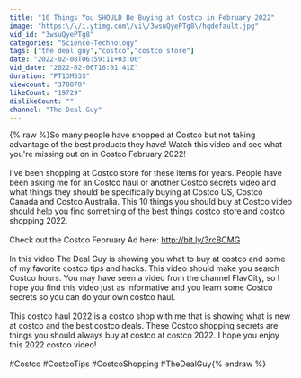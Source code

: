 ```yaml
---
title: "10 Things You SHOULD Be Buying at Costco in February 2022"
image: "https:\/\/i.ytimg.com\/vi\/3wsuQyePTg8\/hqdefault.jpg"
vid_id: "3wsuQyePTg8"
categories: "Science-Technology"
tags: ["the deal guy","costco","costco store"]
date: "2022-02-08T06:59:11+03:00"
vid_date: "2022-02-06T16:01:41Z"
duration: "PT13M53S"
viewcount: "378070"
likeCount: "19729"
dislikeCount: ""
channel: "The Deal Guy"
---
```

{% raw %}So many people have shopped at Costco but not taking advantage of the best products they have! Watch this video and see what you're missing out on in Costco February 2022! <br /><br />I've been shopping at Costco store for these items for years. People have been asking me for an Costco haul or another Costco secrets video and what things they should be specifically buying at Costco US, Costco Canada and Costco Australia. This 10 things you should buy at Costco video should help you find something of the best things costco store and costco shopping 2022.<br /><br />Check out the Costco February Ad here: <a rel="nofollow" target="blank" href="http://bit.ly/3rcBCMG">http://bit.ly/3rcBCMG</a><br /><br />In this video The Deal Guy is showing you what to buy at costco and some of my favorite costco tips and hacks. This video should make you search Costco hours. You may have seen a video from the channel FlavCity, so I hope you find this video just as informative and you learn some Costco secrets so you can do your own costco haul.<br /><br />This costco haul 2022 is a costco shop with me that is showing what is new at costco and the best costco deals. These Costco shopping secrets are things you should always buy at costco at costco 2022. I hope you enjoy this 2022 costco video!<br /><br />#Costco #CostcoTips #CostcoShopping #TheDealGuy{% endraw %}
